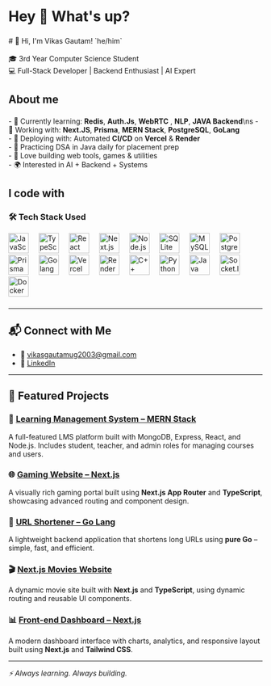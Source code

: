 <h1 align="left">Hey 👋 What's up?</h1>

###

<p align="left"># 👋 Hi, I'm Vikas Gautam! `he/him`<br><br>🎓 3rd Year Computer Science Student  <br>💻 Full-Stack Developer | Backend Enthusiast | AI Expert</p>

###

<h2 align="left">About me</h2>

###

<p align="left">
- 🌱 Currently learning: <strong>Redis</strong>, <strong>Auth.Js</strong>, <strong>WebRTC</strong> , <strong>NLP</strong>, <strong>JAVA Backend</strong>\ns
- 💼 Working with: <strong>Next.JS</strong>, <strong>Prisma</strong>, <strong>MERN Stack</strong>, <strong>PostgreSQL</strong>, <strong>GoLang</strong><br>
- 🚀 Deploying with: Automated <strong>CI/CD</strong> on <strong>Vercel</strong> & <strong>Render</strong><br>
- 🧰 Practicing DSA in Java daily for placement prep<br>
- 🧪 Love building web tools, games & utilities<br>
- 🌍 Interested in AI + Backend + Systems
</p>

###

<h2 align="left">I code with</h2>

###

<!-- Tech Stack Section (WebSockets included) -->
<h3 align="left">🛠️ Tech Stack Used</h3>
<div align="left">
<img src="https://cdn.jsdelivr.net/gh/devicons/devicon/icons/javascript/javascript-original.svg" height="40" alt="JavaScript" />
<img width="12" />
<img src="https://cdn.jsdelivr.net/gh/devicons/devicon/icons/typescript/typescript-original.svg" height="40" alt="TypeScript" />
<img width="12" />
<img src="https://cdn.jsdelivr.net/gh/devicons/devicon/icons/react/react-original.svg" height="40" alt="React" />
<img width="12" />
<img src="https://cdn.jsdelivr.net/gh/devicons/devicon/icons/nextjs/nextjs-original.svg" height="40" alt="Next.js" />
<img width="12" />
<img src="https://cdn.jsdelivr.net/gh/devicons/devicon/icons/nodejs/nodejs-original.svg" height="40" alt="Node.js" />
<img width="12" />
<img src="https://cdn.jsdelivr.net/gh/devicons/devicon/icons/sqlite/sqlite-original.svg" height="40" alt="SQLite" />
<img width="12" />
<img src="https://cdn.jsdelivr.net/gh/devicons/devicon/icons/mysql/mysql-original.svg" height="40" alt="MySQL" />
<img width="12" />
<img src="https://cdn.jsdelivr.net/gh/devicons/devicon/icons/postgresql/postgresql-original.svg" height="40" alt="PostgreSQL" />
<img width="12" />
<img src="https://cdn.simpleicons.org/prisma/2D3748" height="40" alt="Prisma" />
<img width="12" />
<img src="https://cdn.jsdelivr.net/gh/devicons/devicon/icons/go/go-original.svg" height="40" alt="Golang" />
<img width="12" />
<img src="https://skillicons.dev/icons?i=vercel" height="40" alt="Vercel" />
<img width="12" />
<img src="https://cdn.simpleicons.org/render/46E3B7" height="40" alt="Render" />
<img width="12" />
<img src="https://skillicons.dev/icons?i=cpp" height="40" alt="C++" />
<img width="12" />
<img src="https://cdn.simpleicons.org/python/3776AB" height="40" alt="Python" />
<img width="12" />
<img src="https://skillicons.dev/icons?i=java" height="40" alt="Java" />
<img width="12" />
<img src="https://cdn.simpleicons.org/socket.io/010101" height="40" alt="Socket.IO (WebSockets)" />
<img width="12" />
<img src="https://cdn.jsdelivr.net/gh/devicons/devicon/icons/docker/docker-original.svg" height="40" alt="Docker" />

</div>


###
---

## 📬 Connect with Me

- 📧 vikasgautamug2003@gmail.com  
- 💼 [LinkedIn](www.linkedin.com/in/vikas-gautam-ab5ab8278)  

---

## 🧩 Featured Projects

### 🚀 [Learning Management System – MERN Stack](https://github.com/vikasgautam2003/Learning-Management-System--MERN-STACK)
A full-featured LMS platform built with MongoDB, Express, React, and Node.js. Includes student, teacher, and admin roles for managing courses and users.

### 🌐 [Gaming Website – Next.js](https://github.com/vikasgautam2003/Gaming-Website-with-Next-Js)
A visually rich gaming portal built using **Next.js App Router** and **TypeScript**, showcasing advanced routing and component design.

### 🔗 [URL Shortener – Go Lang](https://github.com/vikasgautam2003/URL-Shortner---Go-Lang)
A lightweight backend application that shortens long URLs using **pure Go** – simple, fast, and efficient.

### 🎬 [Next.js Movies Website](https://github.com/vikasgautam2003/Next-Js-Based-Movies-website)
A dynamic movie site built with **Next.js** and **TypeScript**, using dynamic routing and reusable UI components.

### 📊 [Front-end Dashboard – Next.js](https://github.com/vikasgautam2003/Front-end-Dashboard-Using-NextJs)
A modern dashboard interface with charts, analytics, and responsive layout built using **Next.js** and **Tailwind CSS**.


---

_⚡ Always learning. Always building._
